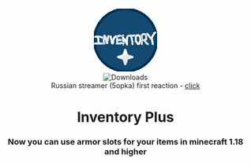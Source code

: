 <div align='center'>  

![Mod icon](src/main/resources/assets/invplus/icon.png)  
![Downloads](https://img.shields.io/github/downloads/FurnyGo/Inventory-Plus/total?color=red&logo=github&style=for-the-badge)  
Russian streamer (5opka) first reaction - [click](https://clips.twitch.tv/IgnorantSparklyCougarTBCheesePull-MnrpetdYk_3p2llg)
<h1>Inventory Plus</h1>
<h3>Now you can use armor slots for your items in minecraft 1.18 and higher</h3>
</div>
